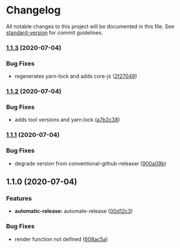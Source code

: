 # Changelog

All notable changes to this project will be documented in this file. See [standard-version](https://github.com/conventional-changelog/standard-version) for commit guidelines.

### [1.1.3](https://github.com/omarsotillo/nativeto/compare/v1.1.2...v1.1.3) (2020-07-04)


### Bug Fixes

* regenerates yarn-lock and adds core-js ([2f27049](https://github.com/omarsotillo/nativeto/commit/2f27049f50d6bdc5424635c4ed1273abf0fc769f))

### [1.1.2](https://github.com/omarsotillo/nativeto/compare/v1.1.1...v1.1.2) (2020-07-04)


### Bug Fixes

* adds tool versions and yarn.lock ([a7b2c38](https://github.com/omarsotillo/nativeto/commit/a7b2c38df3372ed369d63d185455a527b5f486e6))

### [1.1.1](https://github.com/omarsotillo/nativeto/compare/v1.1.0...v1.1.1) (2020-07-04)


### Bug Fixes

* degrade version from conventional-github-releaser ([900a09b](https://github.com/omarsotillo/nativeto/commit/900a09b0155fd92e5aebae976fc3a75677b65ad3))

## 1.1.0 (2020-07-04)


### Features

* **automatic-release:** automate-release ([00d12c3](https://github.com/omarsotillo/nativeto/commit/00d12c3c503db20f82efa8a7bdab2c7b27f83bca))


### Bug Fixes

* render function not defined ([608ac5a](https://github.com/omarsotillo/nativeto/commit/608ac5ab1f1b9c3a3c2b20cec3f47be5feea6de7))
